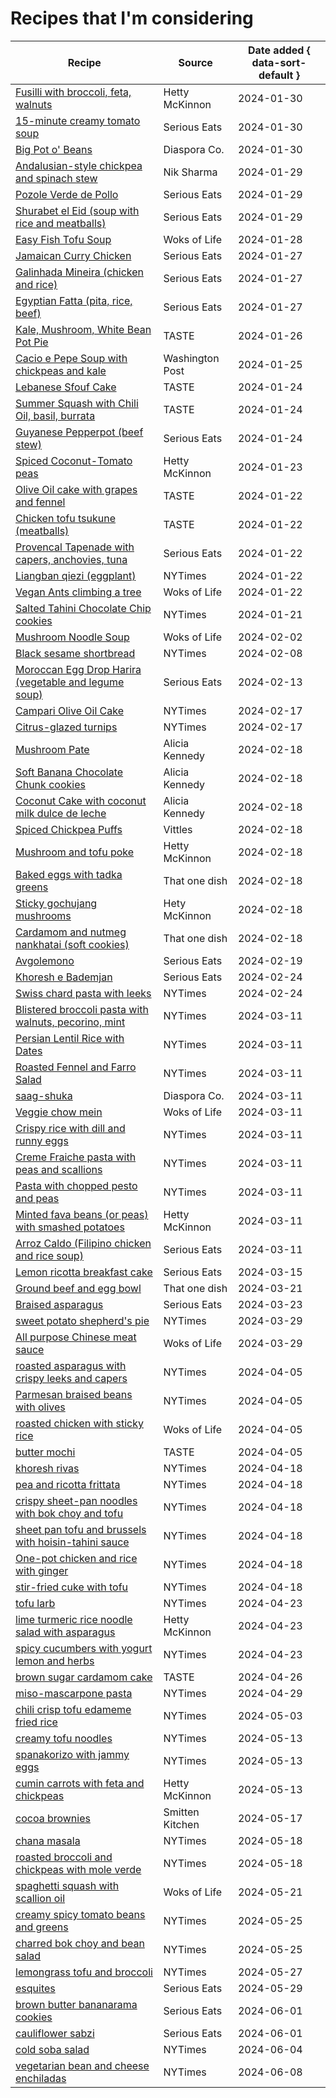 # Recipes that I'm considering

| Recipe                                                                                                                                                           | Source          | Date added { data-sort-default } |
|------------------------------------------------------------------------------------------------------------------------------------------------------------------|-----------------|----------------------------------|
| [Fusilli with broccoli, feta, walnuts](https://www.abc.net.au/everyday/hetty-lui-mckinnon-broccoli-feta-walnut-pasta/102184434)                                  | Hetty McKinnon  | 2024-01-30                       |
| [15-minute creamy tomato soup](https://www.seriouseats.com/15-minute-creamy-tomato-soup-vegan-recipe)                                                            | Serious Eats    | 2024-01-30                       |
| [Big Pot o' Beans](https://www.diasporaco.com/blogs/recipes/big-pot-o-beans-the-diaspora-way)                                                                    | Diaspora Co.    | 2024-01-30                       |
| [Andalusian-style chickpea and spinach stew](https://niksharmacooks.com/andalusian-style-chickpea-and-spinach-stew/)                                             | Nik Sharma      | 2024-01-29                       |
| [Pozole Verde de Pollo](https://www.seriouseats.com/pozole-verde-de-pollo-green-mexican-hominy-and-chicken-soup-recipe)                                          | Serious Eats    | 2024-01-29                       |
| [Shurabet el Eid (soup with rice and meatballs)](https://www.seriouseats.com/shurabet-el-eid-5180240)                                                            | Serious Eats    | 2024-01-29                       |
| [Easy Fish Tofu Soup](https://thewoksoflife.com/easy-fish-tofu-soup/)                                                                                            | Woks of Life    | 2024-01-28                       |
| [Jamaican Curry Chicken](https://www.seriouseats.com/jamaican-curry-chicken-recipe-7371772)                                                                      | Serious Eats    | 2024-01-27                       |
| [Galinhada Mineira (chicken and rice)](https://www.seriouseats.com/galinhada-mineira-brazilian-chicken-and-rice-from-minas-gerais-recipe-7229603)                | Serious Eats    | 2024-01-27                       |
| [Egyptian Fatta (pita, rice, beef)](https://www.seriouseats.com/egyptian-fatta-recipe-7109578)                                                                   | Serious Eats    | 2024-01-27                       |
| [Kale, Mushroom, White Bean Pot Pie](https://tastecooking.com/recipes/kale-mushroom-and-white-bean-pot-pie/)                                                     | TASTE           | 2024-01-26                       |
| [Cacio e Pepe Soup with chickpeas and kale](https://www.washingtonpost.com/recipes/cacio-e-pepe-chickpea-orzo-kale-soup/)                                        | Washington Post | 2024-01-25                       |
| [Lebanese Sfouf Cake](https://tastecooking.com/recipes/lebanese-sfouf-cake/)                                                                                     | TASTE           | 2024-01-24                       |
| [Summer Squash with Chili Oil, basil, burrata](https://tastecooking.com/recipes/summer-squash-with-chili-oil-basil-and-burrata/)                                 | TASTE           | 2024-01-24                       |
| [Guyanese Pepperpot (beef stew)](https://www.seriouseats.com/guyanese-pepperpot-recipe-5222656)                                                                  | Serious Eats    | 2024-01-24                       |
| [Spiced Coconut-Tomato peas](https://www.washingtonpost.com/recipes/spiced-coconut-tomato-peas/)                                                                 | Hetty McKinnon  | 2024-01-23                       |
| [Olive Oil cake with grapes and fennel](https://tastecooking.com/recipes/olive-oil-cake-with-grapes-and-fennel/)                                                 | TASTE           | 2024-01-22                       |
| [Chicken tofu tsukune (meatballs)](https://tastecooking.com/recipes/chicken-tofu-tsukune/)                                                                       | TASTE           | 2024-01-22                       |
| [Provencal Tapenade with capers, anchovies, tuna](https://www.seriouseats.com/traditional-tapenade-provence-tuna-olive-caper-recipe)                             | Serious Eats    | 2024-01-22                       |
| [Liangban qiezi (eggplant)](https://www.seriouseats.com/traditional-tapenade-provence-tuna-olive-caper-recipe)                                                   | NYTimes         | 2024-01-22                       |
| [Vegan Ants climbing a tree](https://thewoksoflife.com/vegan-ants-climbing-a-tree/)                                                                              | Woks of Life    | 2024-01-22                       |
| [Salted Tahini Chocolate Chip cookies](https://cooking.nytimes.com/recipes/1018055-salted-tahini-chocolate-chip-cookies)                                         | NYTimes         | 2024-01-21                       |
| [Mushroom Noodle Soup](https://thewoksoflife.com/mushroom-noodle-soup/)                                                                                          | Woks of Life    | 2024-02-02                       |
| [Black sesame shortbread](https://cooking.nytimes.com/recipes/1023820-black-sesame-shortbread)                                                                   | NYTimes         | 2024-02-08                       |
| [Moroccan Egg Drop Harira (vegetable and legume soup)](https://www.seriouseats.com/moroccan-egg-drop-harira-recipe-7109917)                                      | Serious Eats    | 2024-02-13                       |
| [Campari Olive Oil Cake](https://cooking.nytimes.com/recipes/1020922-campari-olive-oil-cake)                                                                     | NYTimes         | 2024-02-17                       |
| [Citrus-glazed turnips](https://cooking.nytimes.com/recipes/1024137-citrus-glazed-turnips)                                                                       | NYTimes         | 2024-02-17                       |
| [Mushroom Pate](https://www.aliciakennedy.news/p/from-the-kitchen-mushroom-pate-variation)                                                                       | Alicia Kennedy  | 2024-02-18                       |
| [Soft Banana Chocolate Chunk cookies](https://www.aliciakennedy.news/p/from-the-kitchen-soft-banana-chocolate)                                                   | Alicia Kennedy  | 2024-02-18                       |
| [Coconut Cake with coconut milk dulce de leche](https://www.aliciakennedy.news/p/from-the-kitchen-the-perfect-coconut)                                           | Alicia Kennedy  | 2024-02-18                       |
| [Spiced Chickpea Puffs](https://www.vittlesmagazine.com/p/cooking-in-crip-time)                                                                                  | Vittles         | 2024-02-18                       |
| [Mushroom and tofu poke](https://tovegetableswithlove.substack.com/p/tofu-and-mushroom-poke)                                                                     | Hetty McKinnon  | 2024-02-18                       |
| [Baked eggs with tadka greens](https://thatonedish.substack.com/p/a-recipe-for-baked-eggs-with-tadka)                                                            | That one dish   | 2024-02-18                       |
| [Sticky gochujang mushrooms](https://tovegetableswithlove.substack.com/p/sticky-gochujang-mushrooms)                                                             | Hety McKinnon   | 2024-02-18                       |
| [Cardamom and nutmeg nankhatai (soft cookies)](https://thatonedish.substack.com/p/sugar-spice-and-everything-nice-eleanor)                                       | That one dish   | 2024-02-18                       |
| [Avgolemono](https://www.seriouseats.com/avgolemono-soup-greek-lemon-egg-chicken-soup)                                                                           | Serious Eats    | 2024-02-19                       |
| [Khoresh e Bademjan](https://www.seriouseats.com/khoresh-e-bademjan-persian-meat-and-eggplant-stew-recipe-8422715)                                               | Serious Eats    | 2024-02-24                       |
| [Swiss chard pasta with leeks](https://cooking.nytimes.com/recipes/1020900-creamy-swiss-chard-pasta-with-leeks-tarragon-and-lemon-zest)                          | NYTimes         | 2024-02-24                       |
| [Blistered broccoli pasta with walnuts, pecorino, mint](https://cooking.nytimes.com/recipes/1020997-blistered-broccoli-pasta-with-walnuts-pecorino-and-mint)     | NYTimes         | 2024-03-11                       |
| [Persian Lentil Rice with Dates](https://cooking.nytimes.com/recipes/1025151-adas-polo-ba-khorma-persian-lentil-rice-with-dates)                                 | NYTimes         | 2024-03-11                       |
| [Roasted Fennel and Farro Salad](https://cooking.nytimes.com/recipes/1023827-roasted-fennel-and-farro-salad)                                                     | NYTimes         | 2024-03-11                       |
| [saag-shuka](https://www.diasporaco.com/blogs/recipes/ashas-saag-shuka)                                                                                          | Diaspora Co.    | 2024-03-11                       |
| [Veggie chow mein](https://thewoksoflife.com/vegetable-chow-mein/)                                                                                               | Woks of Life    | 2024-03-11                       |
| [Crispy rice with dill and runny eggs](https://cooking.nytimes.com/recipes/1023838-crispy-rice-with-dill-and-runny-eggs)                                         | NYTimes         | 2024-03-11                       |
| [Creme Fraiche pasta with peas and scallions](https://cooking.nytimes.com/recipes/1022313-creme-fraiche-pasta-with-peas-and-scallions)                           | NYTimes         | 2024-03-11                       |
| [Pasta with chopped pesto and peas](https://cooking.nytimes.com/recipes/1023105-pasta-with-chopped-pesto-and-peas)                                               | NYTimes         | 2024-03-11                       |
| [Minted fava beans (or peas) with smashed potatoes](https://tovegetableswithlove.substack.com/p/minted-fava-beans-with-smashed-potatoes)                         | Hetty McKinnon  | 2024-03-11                       |
| [Arroz Caldo (Filipino chicken and rice soup)](https://www.seriouseats.com/arroz-caldo-chicken-rice-soup-recipe)                                                 | Serious Eats    | 2024-03-11                       |
| [Lemon ricotta breakfast cake](https://www.seriouseats.com/lemon-ricotta-cake-recipe-8551536)                                                                    | Serious Eats    | 2024-03-15                       |
| [Ground beef and egg bowl](https://thatonedish.substack.com/p/the-dreamy-ground-beef-and-egg-bowl)                                                               | That one dish   | 2024-03-21                       |
| [Braised asparagus](https://www.seriouseats.com/braised-asparagus-recipe)                                                                                        | Serious Eats    | 2024-03-23                       |
| [sweet potato shepherd's pie](https://cooking.nytimes.com/recipes/1025155-sweet-potato-shepherds-pie)                                                            | NYTimes         | 2024-03-29                       |
| [All purpose Chinese meat sauce](https://thewoksoflife.com/chinese-meat-sauce/)                                                                                  | Woks of Life    | 2024-03-29                       |
| [roasted asparagus with crispy leeks and capers](https://cooking.nytimes.com/recipes/1021977-roasted-asparagus-with-crispy-leeks-and-capers)                     | NYTimes         | 2024-04-05                       |
| [Parmesan braised beans with olives](https://cooking.nytimes.com/recipes/1025034-parmesan-braised-beans-with-olives)                                             | NYTimes         | 2024-04-05                       |
| [roasted chicken with sticky rice](https://thewoksoflife.com/chicken-with-sticky-rice/)                                                                          | Woks of Life    | 2024-04-05                       |
| [butter mochi](https://tastecooking.com/recipes/butter-mochi/)                                                                                                   | TASTE           | 2024-04-05                       |
| [khoresh rivas](https://cooking.nytimes.com/recipes/1023153-khoresh-rivas-savory-rhubarb-and-bean-stew)                                                          | NYTimes         | 2024-04-18                       |
| [pea and ricotta frittata](https://cooking.nytimes.com/recipes/1025216-pea-and-ricotta-frittata)                                                                 | NYTimes         | 2024-04-18                       |
| [crispy sheet-pan noodles with bok choy and tofu](https://cooking.nytimes.com/recipes/1022637-crispy-sheet-pan-noodles-with-glazed-tofu)                         | NYTimes         | 2024-04-18                       |
| [sheet pan tofu and brussels with hoisin-tahini sauce](https://cooking.nytimes.com/recipes/1023932-sheet-pan-tofu-and-brussels-sprouts-with-hoisin-tahini-sauce) | NYTimes         | 2024-04-18                       |
| [One-pot chicken and rice with ginger](https://cooking.nytimes.com/recipes/1023346-one-pot-chicken-and-rice-with-ginger)                                         | NYTimes         | 2024-04-18                       |
| [stir-fried cuke with tofu](https://cooking.nytimes.com/recipes/1021338-stir-fried-cucumber-with-tofu)                                                           | NYTimes         | 2024-04-18                       |
| [tofu larb](https://cooking.nytimes.com/recipes/1022299-tofu-larb)                                                                                               | NYTimes         | 2024-04-23                       |
| [lime turmeric rice noodle salad with asparagus](https://tovegetableswithlove.substack.com/p/lime-turmeric-rice-noodles-salad)                                   | Hetty McKinnon  | 2024-04-23                       |
| [spicy cucumbers with yogurt lemon and herbs](https://cooking.nytimes.com/recipes/1021278-spicy-cucumbers-with-yogurt-lemon-and-herbs)                           | NYTimes         | 2024-04-23                       |
| [brown sugar cardamom cake](https://tastecooking.com/recipes/brown-sugar-cardamom-cake-with-coffee-glaze/)                                                       | TASTE           | 2024-04-26                       |
| [miso-mascarpone pasta](https://cooking.nytimes.com/recipes/1025274-one-pot-miso-mascarpone-pasta)                                                               | NYTimes         | 2024-04-29                       |
| [chili crisp tofu edameme fried rice](https://cooking.nytimes.com/recipes/1025020-chile-crisp-fried-rice-with-tofu-and-edamame)                                  | NYTimes         | 2024-05-03                       |
| [creamy tofu noodles](https://cooking.nytimes.com/recipes/1021508-creamy-vegan-tofu-noodles)                                                                     | NYTimes         | 2024-05-13                       |
| [spanakorizo with jammy eggs](https://cooking.nytimes.com/recipes/1025232-spanakorizo-with-jammy-eggs)                                                           | NYTimes         | 2024-05-13                       |
| [cumin carrots with feta and chickpeas](https://tovegetableswithlove.substack.com/p/cumin-roasted-carrots-with-lemony)                                           | Hetty McKinnon  | 2024-05-13                       |
| [cocoa brownies](https://smittenkitchen.com/2010/01/best-cocoa-brownies/)                                                                                        | Smitten Kitchen | 2024-05-17                       |
| [chana masala](https://cooking.nytimes.com/recipes/1024429-chana-masala)                                                                                         | NYTimes         | 2024-05-18                       |
| [roasted broccoli and chickpeas with mole verde](https://cooking.nytimes.com/recipes/1025301-roasted-broccoli-and-chickpeas-with-mole-verde)                     | NYTimes         | 2024-05-18                       |
| [spaghetti squash with scallion oil](https://thewoksoflife.com/spaghetti-squash-salad-scallion-oil/)                                                             | Woks of Life    | 2024-05-21                       |
| [creamy spicy tomato beans and greens](https://cooking.nytimes.com/recipes/1025325-creamy-spicy-tomato-beans-and-greens)                                         | NYTimes         | 2024-05-25                       |
| [charred bok choy and bean salad](https://cooking.nytimes.com/recipes/1025398-charred-bok-choy-and-cannellini-bean-salad)                                        | NYTimes         | 2024-05-25                       |
| [lemongrass tofu and broccoli](https://cooking.nytimes.com/recipes/1025400-lemongrass-tofu-and-broccoli)                                                         | NYTimes         | 2024-05-27                       |
| [esquites](https://www.seriouseats.com/esquites-mexican-street-corn-salad-recipe)                                                                                | Serious Eats    | 2024-05-29                       |
| [brown butter bananarama cookies](https://www.seriouseats.com/banana-cookies-recipe-8648339)                                                                     | Serious Eats    | 2024-06-01                       |
| [cauliflower sabzi](https://www.seriouseats.com/cauliflower-sabzi-recipe-8559944)                                                                                | Serious Eats    | 2024-06-01                       |
| [cold soba salad](https://cooking.nytimes.com/recipes/1022329-cold-noodle-salad-with-spicy-peanut-sauce)                                                         | NYTimes         | 2024-06-04                       |
| [vegetarian bean and cheese enchiladas](https://cooking.nytimes.com/recipes/1020244-vegetarian-bean-and-cheese-enchiladas)                                       | NYTimes         | 2024-06-08                                 |

